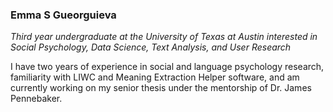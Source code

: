 ### Emma S Gueorguieva

*Third year undergraduate at the University of Texas at Austin interested in Social Psychology, Data Science, Text Analysis, and User Research*

I have two years of experience in social and language psychology research, familiarity with LIWC and Meaning Extraction Helper software, and am currently working on my senior thesis under the mentorship of Dr. James Pennebaker.
